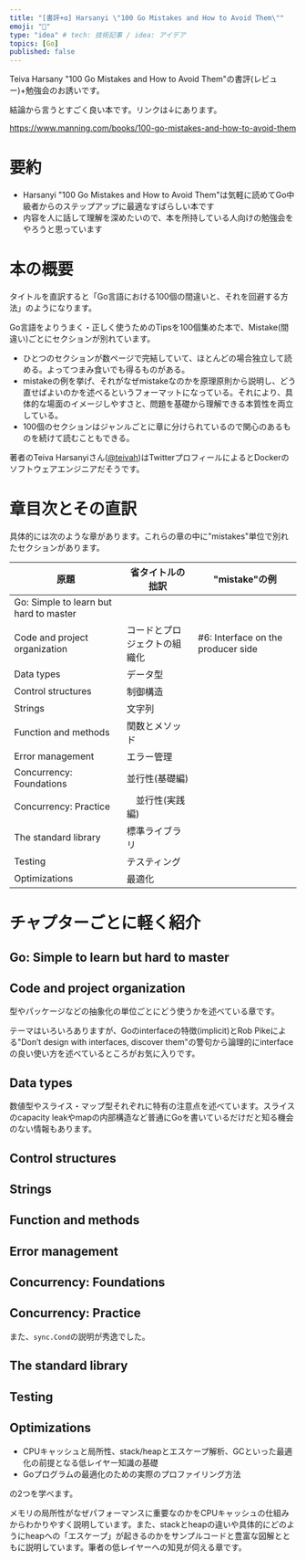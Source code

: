 ```yaml
---
title: "[書評+α] Harsanyi \"100 Go Mistakes and How to Avoid Them\""
emoji: "👻"
type: "idea" # tech: 技術記事 / idea: アイデア
topics: [Go]
published: false
---
```


Teiva Harsany "100 Go Mistakes and How to Avoid Them"の書評(レビュー)+勉強会のお誘いです。

結論から言うとすごく良い本です。リンクは↓にあります。

https://www.manning.com/books/100-go-mistakes-and-how-to-avoid-them

# 要約

- Harsanyi "100 Go Mistakes and How to Avoid Them"は気軽に読めてGo中級者からのステップアップに最適なすばらしい本です
- 内容を人に話して理解を深めたいので、本を所持している人向けの勉強会をやろうと思っています

# 本の概要

タイトルを直訳すると「Go言語における100個の間違いと、それを回避する方法」のようになります。

Go言語をよりうまく・正しく使うためのTipsを100個集めた本で、Mistake(間違い)ごとにセクションが別れています。

- ひとつのセクションが数ページで完結していて、ほとんどの場合独立して読める。よってつまみ食いでも得るものがある。
- mistakeの例を挙げ、それがなぜmistakeなのかを原理原則から説明し、どう直せばよいのかを述べるというフォーマットになっている。それにより、具体的な場面のイメージしやすさと、問題を基礎から理解できる本質性を両立している。
- 100個のセクションはジャンルごとに章に分けられているので関心のあるものを続けて読むこともできる。

著者のTeiva Harsanyiさん([@teivah](https://twitter.com/teivah))はTwitterプロフィールによるとDockerのソフトウェアエンジニアだそうです。

# 章目次とその直訳

具体的には次のような章があります。これらの章の中に"mistakes"単位で別れたセクションがあります。

| 原題 | 省タイトルの拙訳 | "mistake"の例 |
| ---- | ---- | ---- | 
| Go: Simple to learn but hard to master | | |
| Code and project organization | コードとプロジェクトの組織化 | #6: Interface on the producer side |
| Data types | データ型 | |
| Control structures | 制御構造 | |
| Strings | 文字列 | |
| Function and methods | 関数とメソッド | |
| Error management | エラー管理 | |
| Concurrency: Foundations | 並行性(基礎編) | |
| Concurrency: Practice |　並行性(実践編) | |
| The standard library | 標準ライブラリ | |
| Testing | テスティング | |
| Optimizations | 最適化 | |

# チャプターごとに軽く紹介

## Go: Simple to learn but hard to master 

## Code and project organization 

型やパッケージなどの抽象化の単位ごとにどう使うかを述べている章です。

テーマはいろいろありますが、Goのinterfaceの特徴(implicit)とRob Pikeによる"Don’t design with interfaces, discover them"の警句から論理的にinterfaceの良い使い方を述べているところがお気に入りです。

## Data types 

数値型やスライス・マップ型それぞれに特有の注意点を述べています。スライスのcapacity leakやmapの内部構造など普通にGoを書いているだけだと知る機会のない情報もあります。

## Control structures 

## Strings 

## Function and methods 

## Error management 

## Concurrency: Foundations 

## Concurrency: Practice 

また、`sync.Cond`の説明が秀逸でした。

## The standard library 

## Testing 

## Optimizations 

- CPUキャッシュと局所性、stack/heapとエスケープ解析、GCといった最適化の前提となる低レイヤー知識の基礎 
- Goプログラムの最適化のための実際のプロファイリング方法

の2つを学べます。

メモリの局所性がなぜパフォーマンスに重要なのかをCPUキャッシュの仕組みからわかりやすく説明しています。また、stackとheapの違いや具体的にどのようにheapへの「エスケープ」が起きるのかをサンプルコードと豊富な図解とともに説明しています。筆者の低レイヤーへの知見が伺える章です。